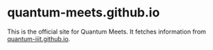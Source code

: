 # quantum-meets.github.io

This is the official site for Quantum Meets. It fetches information from [quantum-iiit.github.io](https://quantum-iiit.github.io).
